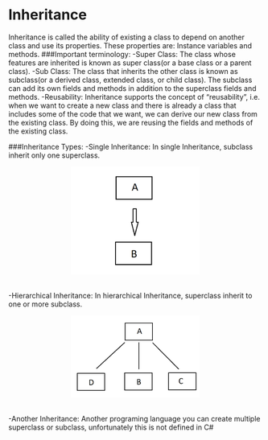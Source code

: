 # Inheritance
Inheritance is called the ability of existing a class to depend on another class and use its properties. These properties are: Instance variables and methods.
###Important terminology:
-Super Class: The class whose features are inherited is known as super class(or a base class or a parent class).
-Sub Class: The class that inherits the other class is known as subclass(or a derived class, extended class, or child class). The subclass can add its own fields and methods in addition to the superclass fields and methods.
-Reusability: Inheritance supports the concept of “reusability”, i.e. when we want to create a new class and there is already a class that includes some of the code that we want, we can derive our new class from the existing class. By doing this, we are reusing the fields and methods of the existing class.

###Inheritance Types:
-Single Inheritance:
In single Inheritance, subclass inherit only one superclass.
</br><p align="center"><img src="https://github.com/Deaglis1197/C-Sharp_OOP.Fundamental/blob/main/Inheritance/diagrams/singleinheritance.png" width="256"/></p></br>
-Hierarchical Inheritance:
In hierarchical Inheritance, superclass inherit to one or more subclass.
</br><p align="center"><img src="https://github.com/Deaglis1197/C-Sharp_OOP.Fundamental/blob/main/Inheritance/diagrams/hierarchicalheritance.png" width="256" /></p></br>
-Another Inheritance:
Another programing language you can create multiple superclass or subclass, unfortunately this is not defined in C#

